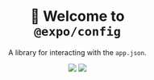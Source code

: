 <!-- Title -->
<h1 align="center">
👋 Welcome to <br><code>@expo/config</code>
</h1>

<p align="center">A library for interacting with the <code>app.json</code>.</p>

<p align="center">
  <img src="https://flat.badgen.net/packagephobia/install/@expo/config">

  <a href="https://www.npmjs.com/package/@expo/config">
    <img src="https://flat.badgen.net/npm/dw/@expo/config" target="_blank" />
  </a>
</p>

<!-- Body -->
